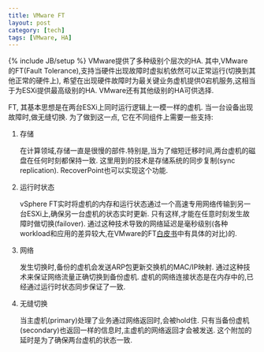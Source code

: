 ```yaml
---
title: VMware FT
layout: post
category: [tech]
tags: [VMware, HA]
---
```

{% include JB/setup %}
VMware提供了多种级别个层次的HA. 其中,VMware 的FT(Fault Tolerance),支持当硬件出现故障时虚拟机依然可以正常运行(切换到其他正常的硬件上), 希望在出现硬件故障时为最关键业务虚机提供0宕机服务,这相当于为ESXi提供最高级别的HA. VMware还有其他级别的HA可供选择.   

FT, 其基本思想是在两台ESXi上同时运行逻辑上一模一样的虚机. 当一台设备出现故障时,做无缝切换.  为了做到这一点, 它在不同组件上需要一些支持:

1. 存储

    在计算领域,存储一直是很慢的部件.特别是,当为了缩短迁移时间,两台虚机的磁盘在任何时刻都保持一致. 这里用到的技术是存储系统的同步复制(sync replication). RecoverPoint也可以实现这个功能.  

2. 运行时状态

    vSphere FT实时将虚机的内存和运行状态通过一个高速专用网络传输到另一台ESXi上,确保另一台虚机的状态实时更新. 只有这样,才能在任意时刻发生故障时做切换(failover). 通过这种技术导致的网络延迟是毫秒级别(各种workload和应用的差异较大,在VMware的FT[白皮书](www.vmware.com/files/pdf/techpaper/VMware-vSphere6-FT-arch-perf.pdf)中有具体的对比)的.

3. 网络

    发生切换时,备份的虚机会发送ARP包更新交换机的MAC/IP映射. 通过这种技术来保证网络流量正确切换到备份虚机. 虚机的网络连接状态是在内存中的,已经通过运行时状态同步保证了一致. 

4. 无缝切换

    当主虚机(primary)处理了业务通过网络返回时,会被hold住. 只有当备份虚机(secondary)也返回一样的信息时,主虚机的网络返回才会被发送. 这个附加的延时是为了确保两台虚机的状态一致.




